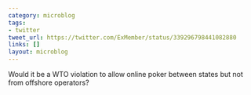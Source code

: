 ```yaml
---
category: microblog
tags:
- twitter
tweet_url: https://twitter.com/ExMember/status/339296798441082880
links: []
layout: microblog
---
```

Would it be a WTO violation to allow online poker between states but not from offshore operators?
